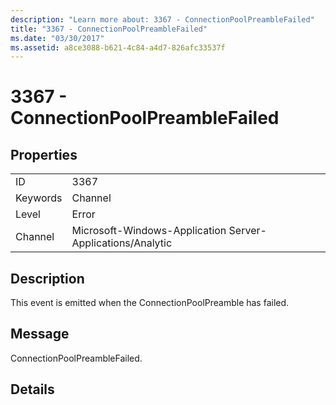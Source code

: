 ```yaml
---
description: "Learn more about: 3367 - ConnectionPoolPreambleFailed"
title: "3367 - ConnectionPoolPreambleFailed"
ms.date: "03/30/2017"
ms.assetid: a8ce3088-b621-4c84-a4d7-826afc33537f
---
```

# 3367 - ConnectionPoolPreambleFailed

## Properties  
  
|||  
|-|-|  
|ID|3367|  
|Keywords|Channel|  
|Level|Error|  
|Channel|Microsoft-Windows-Application Server-Applications/Analytic|  
  
## Description  

 This event is emitted when the ConnectionPoolPreamble has failed.  
  
## Message  

 ConnectionPoolPreambleFailed.  
  
## Details
